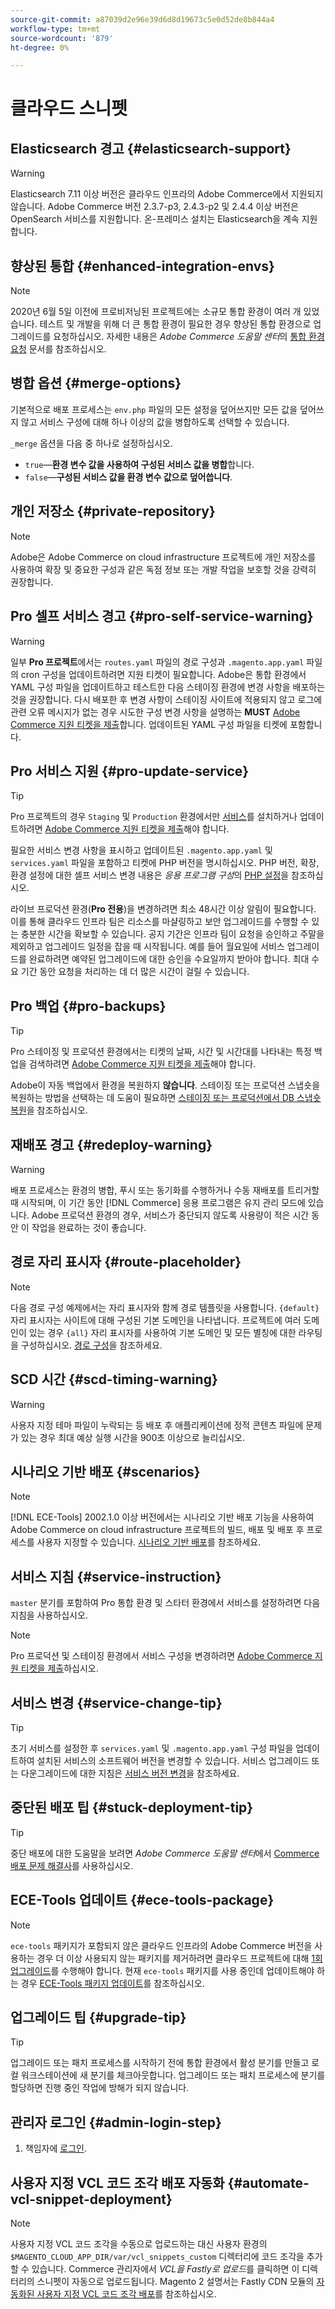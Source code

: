 ```yaml
---
source-git-commit: a87039d2e96e39d6d8d19673c5e0d52de8b844a4
workflow-type: tm+mt
source-wordcount: '879'
ht-degree: 0%

---
```

# 클라우드 스니펫

## Elasticsearch 경고 {#elasticsearch-support}

>[!WARNING]
>
>Elasticsearch 7.11 이상 버전은 클라우드 인프라의 Adobe Commerce에서 지원되지 않습니다. Adobe Commerce 버전 2.3.7-p3, 2.4.3-p2 및 2.4.4 이상 버전은 OpenSearch 서비스를 지원합니다. 온-프레미스 설치는 Elasticsearch을 계속 지원합니다.

## 향상된 통합 {#enhanced-integration-envs}

>[!NOTE]
>
>2020년 6월 5일 이전에 프로비저닝된 프로젝트에는 소규모 통합 환경이 여러 개 있었습니다. 테스트 및 개발을 위해 더 큰 통합 환경이 필요한 경우 향상된 통합 환경으로 업그레이드를 요청하십시오. 자세한 내용은 _Adobe Commerce 도움말 센터_&#x200B;의 [통합 환경 요청](https://experienceleague.adobe.com/docs/commerce-knowledge-base/kb/announcements/commerce-announcements/integration-environment-enhancement-request-pro-and-starter.html) 문서를 참조하십시오.

## 병합 옵션 {#merge-options}

기본적으로 배포 프로세스는 `env.php` 파일의 모든 설정을 덮어쓰지만 모든 값을 덮어쓰지 않고 서비스 구성에 대해 하나 이상의 값을 병합하도록 선택할 수 있습니다.

`_merge` 옵션을 다음 중 하나로 설정하십시오.

- `true`—**환경 변수 값을 사용하여 구성된 서비스 값을 병합**&#x200B;합니다.
- `false`—**구성된 서비스 값을 환경 변수 값으로 덮어씁니다**.

## 개인 저장소 {#private-repository}

>[!NOTE]
>
>Adobe은 Adobe Commerce on cloud infrastructure 프로젝트에 개인 저장소를 사용하여 확장 및 중요한 구성과 같은 독점 정보 또는 개발 작업을 보호할 것을 강력히 권장합니다.

## Pro 셀프 서비스 경고 {#pro-self-service-warning}

>[!WARNING]
>
>일부 **Pro 프로젝트**&#x200B;에서는 `routes.yaml` 파일의 경로 구성과 `.magento.app.yaml` 파일의 cron 구성을 업데이트하려면 지원 티켓이 필요합니다. Adobe은 통합 환경에서 YAML 구성 파일을 업데이트하고 테스트한 다음 스테이징 환경에 변경 사항을 배포하는 것을 권장합니다. 다시 배포한 후 변경 사항이 스테이징 사이트에 적용되지 않고 로그에 관련 오류 메시지가 없는 경우 시도한 구성 변경 사항을 설명하는 **MUST** [Adobe Commerce 지원 티켓을 제출](https://experienceleague.adobe.com/docs/commerce-knowledge-base/kb/help-center-guide/magento-help-center-user-guide.html#submit-ticket)합니다. 업데이트된 YAML 구성 파일을 티켓에 포함합니다.

## Pro 서비스 지원 {#pro-update-service}

>[!TIP]
>
>Pro 프로젝트의 경우 `Staging` 및 `Production` 환경에서만 [서비스](https://experienceleague.adobe.com/docs/commerce-cloud-service/user-guide/configure/service/services-yaml.html)를 설치하거나 업데이트하려면 [Adobe Commerce 지원 티켓을 제출](https://experienceleague.adobe.com/docs/commerce-knowledge-base/kb/help-center-guide/magento-help-center-user-guide.html#submit-ticket)해야 합니다.
>
>필요한 서비스 변경 사항을 표시하고 업데이트된 `.magento.app.yaml` 및 `services.yaml` 파일을 포함하고 티켓에 PHP 버전을 명시하십시오. PHP 버전, 확장, 환경 설정에 대한 셀프 서비스 변경 내용은 _응용 프로그램 구성_&#x200B;의 [PHP 설정](https://experienceleague.adobe.com/docs/commerce-cloud-service/user-guide/configure/app/php-settings.html)을 참조하십시오.
>
>라이브 프로덕션 환경(**Pro 전용**)을 변경하려면 최소 48시간 이상 알림이 필요합니다. 이를 통해 클라우드 인프라 팀은 리소스를 마샬링하고 보안 업그레이드를 수행할 수 있는 충분한 시간을 확보할 수 있습니다. 공지 기간은 인프라 팀이 요청을 승인하고 주말을 제외하고 업그레이드 일정을 잡을 때 시작됩니다. 예를 들어 월요일에 서비스 업그레이드를 완료하려면 예약된 업그레이드에 대한 승인을 수요일까지 받아야 합니다. 최대 수요 기간 동안 요청을 처리하는 데 더 많은 시간이 걸릴 수 있습니다.

## Pro 백업 {#pro-backups}

>[!TIP]
>
>Pro 스테이징 및 프로덕션 환경에서는 티켓의 날짜, 시간 및 시간대를 나타내는 특정 백업을 검색하려면 [Adobe Commerce 지원 티켓을 제출](https://experienceleague.adobe.com/docs/commerce-knowledge-base/kb/help-center-guide/magento-help-center-user-guide.html#submit-ticket)해야 합니다.
>
>Adobe이 자동 백업에서 환경을 복원하지 **않습니다**. 스테이징 또는 프로덕션 스냅숏을 복원하는 방법을 선택하는 데 도움이 필요하면 [스테이징 또는 프로덕션에서 DB 스냅숏 복원](https://experienceleague.adobe.com/docs/commerce-knowledge-base/kb/how-to/restore-a-db-snapshot-from-staging-or-production.html)을 참조하십시오.

## 재배포 경고 {#redeploy-warning}

>[!WARNING]
>
>배포 프로세스는 환경의 병합, 푸시 또는 동기화를 수행하거나 수동 재배포를 트리거할 때 시작되며, 이 기간 동안 [!DNL Commerce] 응용 프로그램은 유지 관리 모드에 있습니다. Adobe 프로덕션 환경의 경우, 서비스가 중단되지 않도록 사용량이 적은 시간 동안 이 작업을 완료하는 것이 좋습니다.

## 경로 자리 표시자 {#route-placeholder}

>[!NOTE]
>
>다음 경로 구성 예제에서는 자리 표시자와 함께 경로 템플릿을 사용합니다. `{default}` 자리 표시자는 사이트에 대해 구성된 기본 도메인을 나타냅니다. 프로젝트에 여러 도메인이 있는 경우 `{all}` 자리 표시자를 사용하여 기본 도메인 및 모든 별칭에 대한 라우팅을 구성하십시오. [경로 구성](/help/cloud-guide/routes/routes-yaml.md)을 참조하세요.

## SCD 시간 {#scd-timing-warning}

>[!WARNING]
>
>사용자 지정 테마 파일이 누락되는 등 배포 후 애플리케이션에 정적 콘텐츠 파일에 문제가 있는 경우 최대 예상 실행 시간을 900초 이상으로 늘리십시오.

## 시나리오 기반 배포 {#scenarios}

>[!NOTE]
>
>[!DNL ECE-Tools] 2002.1.0 이상 버전에서는 시나리오 기반 배포 기능을 사용하여 Adobe Commerce on cloud infrastructure 프로젝트의 빌드, 배포 및 배포 후 프로세스를 사용자 지정할 수 있습니다. [시나리오 기반 배포](/help/cloud-guide/deploy/scenario-based.md)를 참조하세요.

## 서비스 지침 {#service-instruction}

`master` 분기를 포함하여 Pro 통합 환경 및 스타터 환경에서 서비스를 설정하려면 다음 지침을 사용하십시오.

>[!NOTE]
>
>Pro 프로덕션 및 스테이징 환경에서 서비스 구성을 변경하려면 [Adobe Commerce 지원 티켓을 제출](https://experienceleague.adobe.com/docs/commerce-knowledge-base/kb/help-center-guide/magento-help-center-user-guide.html#submit-ticket)하십시오.

## 서비스 변경 {#service-change-tip}

>[!TIP]
>
>초기 서비스를 설정한 후 `services.yaml` 및 `.magento.app.yaml` 구성 파일을 업데이트하여 설치된 서비스의 소프트웨어 버전을 변경할 수 있습니다. 서비스 업그레이드 또는 다운그레이드에 대한 지침은 [서비스 버전 변경](/help/cloud-guide/services/services-yaml.md#change-service-version)을 참조하세요.

## 중단된 배포 팁 {#stuck-deployment-tip}

>[!TIP]
>
>중단 배포에 대한 도움말을 보려면 _Adobe Commerce 도움말 센터_&#x200B;에서 [Commerce 배포 문제 해결사](https://experienceleague.adobe.com/docs/commerce-knowledge-base/kb/troubleshooting/deployment/magento-deployment-troubleshooter.html)를 사용하십시오.

## ECE-Tools 업데이트 {#ece-tools-package}

>[!NOTE]
>
>`ece-tools` 패키지가 포함되지 않은 클라우드 인프라의 Adobe Commerce 버전을 사용하는 경우 더 이상 사용되지 않는 패키지를 제거하려면 클라우드 프로젝트에 대해 [1회 업그레이드](/help/cloud-guide/dev-tools/install-package.md)를 수행해야 합니다. 현재 `ece-tools` 패키지를 사용 중인데 업데이트해야 하는 경우 [ECE-Tools 패키지 업데이트](/help/cloud-guide/dev-tools/update-package.md)를 참조하십시오.

## 업그레이드 팁 {#upgrade-tip}

>[!TIP]
>
>업그레이드 또는 패치 프로세스를 시작하기 전에 통합 환경에서 활성 분기를 만들고 로컬 워크스테이션에 새 분기를 체크아웃합니다. 업그레이드 또는 패치 프로세스에 분기를 할당하면 진행 중인 작업에 방해가 되지 않습니다.

<!-- Fastly-related snippets begin -->

## 관리자 로그인 {#admin-login-step}

1. 책임자에 [로그인](/help/get-started/onboarding.md#access-your-admin-panel).

## 사용자 지정 VCL 코드 조각 배포 자동화 {#automate-vcl-snippet-deployment}

>[!NOTE]
>
>사용자 지정 VCL 코드 조각을 수동으로 업로드하는 대신 사용자 환경의 `$MAGENTO_CLOUD_APP_DIR/var/vcl_snippets_custom` 디렉터리에 코드 조각을 추가할 수 있습니다. Commerce 관리자에서 _VCL을 Fastly로 업로드_&#x200B;를 클릭하면 이 디렉터리의 스니펫이 자동으로 업로드됩니다. Magento 2 설명서는 Fastly CDN 모듈의 [자동화된 사용자 지정 VCL 코드 조각 배포](https://github.com/fastly/fastly-magento2/blob/master/Documentation/Guides/CUSTOM-VCL-SNIPPETS.md#automated-custom-vcl-snippets-deployment)를 참조하십시오.

<!-- Fastly-related snippets end -->
